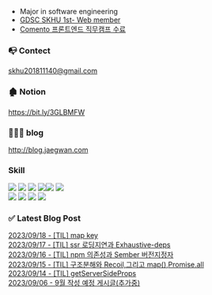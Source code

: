 

* Major in software engineering
* <a href="https://github.com/GDSC-SKHU">GDSC SKHU 1st- Web member</a>
* <a href="https://user-images.githubusercontent.com/50818389/208008419-a0706e72-0ee6-4ab2-957c-deed0abeded4.png">Comento 프론트엔드 직무캠프 수료</a>

### 📭 Contect 
skhu201811140@gmail.com

### 🏚 Notion
https://bit.ly/3GLBMFW

### 👨🏻‍💻 blog
http://blog.jaegwan.com

### Skill
<img src="https://img.shields.io/badge/React-9cf?style=flat-square&logo=react&logoColor=white"/>  <img src="https://img.shields.io/badge/Next.js-000?style=flat-square&logo=next.js&logoColor=white"/> <img src="https://img.shields.io/badge/javascript-yellow?style=flat-square&logo=javascript&logoColor=white"/> 
<img src="https://img.shields.io/badge/typescript-blue?style=flat-square&logo=typescript&logoColor=skyblue"/><img src="https://img.shields.io/badge/redux-white?style=flat-square&logo=redux&logoColor=purple"/>
<img src="https://img.shields.io/badge/styled_components-black?style=flat-square&logo=styledcomponents&logoColor=pink"/>
</br><img src="https://img.shields.io/badge/Spring-green?style=flat-square&logo=Spring&logoColor=white"/>
<img src="https://img.shields.io/badge/recoil-grey?style=flat-square&logo=recoil&logoColor=skyblue"/>
<img src="https://img.shields.io/badge/react_query-black?style=flat-square&logo=reactquery&logoColor=skyblue"/>
<img src="https://img.shields.io/badge/ReactNative-ccf?style=flat-square&logo=react&logoColor=white"/>
### ✅ Latest Blog Post

[2023/09/18 - [TIL] map key](https://kjk5.tistory.com/83) <br/>
[2023/09/17 - [TIL] ssr 로딩지연과 Exhaustive-deps](https://kjk5.tistory.com/82) <br/>
[2023/09/16 - [TIL] npm 의존성과 Sember 버전지정자](https://kjk5.tistory.com/81) <br/>
[2023/09/15 - [TIL] 구조분해와 Recoil,그리고 map(),Promise.all](https://kjk5.tistory.com/79) <br/>
[2023/09/14 - [TIL] getServerSideProps](https://kjk5.tistory.com/78) <br/>
[2023/09/06 - 9월 작성 예정 게시글(추가중)](https://kjk5.tistory.com/77) <br/>
